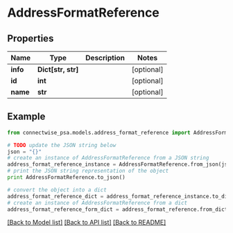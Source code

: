 # AddressFormatReference


## Properties
Name | Type | Description | Notes
------------ | ------------- | ------------- | -------------
**info** | **Dict[str, str]** |  | [optional] 
**id** | **int** |  | [optional] 
**name** | **str** |  | [optional] 

## Example

```python
from connectwise_psa.models.address_format_reference import AddressFormatReference

# TODO update the JSON string below
json = "{}"
# create an instance of AddressFormatReference from a JSON string
address_format_reference_instance = AddressFormatReference.from_json(json)
# print the JSON string representation of the object
print AddressFormatReference.to_json()

# convert the object into a dict
address_format_reference_dict = address_format_reference_instance.to_dict()
# create an instance of AddressFormatReference from a dict
address_format_reference_form_dict = address_format_reference.from_dict(address_format_reference_dict)
```
[[Back to Model list]](../README.md#documentation-for-models) [[Back to API list]](../README.md#documentation-for-api-endpoints) [[Back to README]](../README.md)


